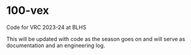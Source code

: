# 100-vex
Code for VRC 2023-24 at BLHS

This will be updated with code as the season goes on and will serve as documentation and an engineering log.
